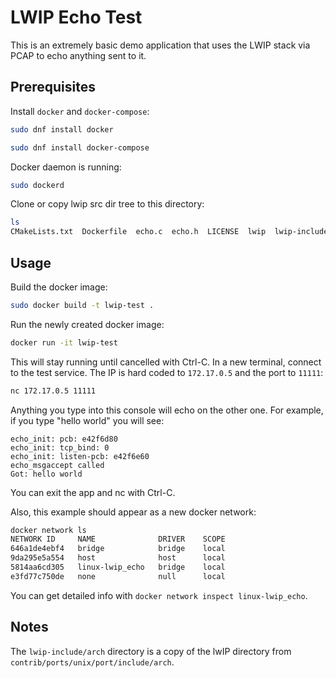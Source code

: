 # LWIP Echo Test

This is an extremely basic demo application that uses the LWIP stack via PCAP to echo anything sent to it.

## Prerequisites

Install `docker` and `docker-compose`:

```sh
sudo dnf install docker
```

```sh
sudo dnf install docker-compose
```

Docker daemon is running:

```sh
sudo dockerd
```

Clone or copy lwip src dir tree to this directory:

```sh
ls
CMakeLists.txt  Dockerfile  echo.c  echo.h  LICENSE  lwip  lwip-include  lwip.patch  main.c  README.md
```


## Usage

Build the docker image:

```sh
sudo docker build -t lwip-test .
```

Run the newly created docker image:

```sh
docker run -it lwip-test
```

This will stay running until cancelled with Ctrl-C. In a new terminal, connect to the test service. The IP is hard coded to `172.17.0.5` and the port to `11111`:

```sh
nc 172.17.0.5 11111
```

Anything you type into this console will echo on the other one. For example, if you type "hello world" you will see:

```
echo_init: pcb: e42f6d80
echo_init: tcp_bind: 0
echo_init: listen-pcb: e42f6e60
echo_msgaccept called
Got: hello world
```

You can exit the app and nc with Ctrl-C.

Also, this example should appear as a new docker network:

```sh
docker network ls
NETWORK ID     NAME              DRIVER    SCOPE
646a1de4ebf4   bridge            bridge    local
9da295e5a554   host              host      local
5814aa6cd305   linux-lwip_echo   bridge    local
e3fd77c750de   none              null      local
```

You can get detailed info with `docker network inspect linux-lwip_echo`.

## Notes

The `lwip-include/arch` directory is a copy of the lwIP directory from `contrib/ports/unix/port/include/arch`.
